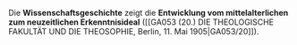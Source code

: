 
Die **Wissenschaftsgeschichte** zeigt die **Entwicklung vom mittelalterlichen zum neuzeitlichen Erkenntnisideal** ([[GA053 (20.) DIE THEOLOGISCHE FAKULTÄT UND DIE THEOSOPHIE, Berlin, 11. Mai 1905|GA053/20]]).
